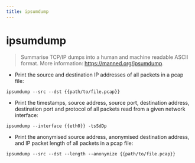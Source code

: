 ```yaml
---
title: ipsumdump
---
```

# ipsumdump

> Summarise TCP/IP dumps into a human and machine readable ASCII format.
> More information: <https://manned.org/ipsumdump>.

- Print the source and destination IP addresses of all packets in a pcap file:

`ipsumdump --src --dst {{path/to/file.pcap}}`

- Print the timestamps, source address, source port, destination address, destination port and protocol of all packets read from a given network interface:

`ipsumdump --interface {{eth0}} -tsSdDp`

- Print the anonymised source address, anonymised destination address, and IP packet length of all packets in a pcap file:

`ipsumdump --src --dst --length --anonymize {{path/to/file.pcap}}`
